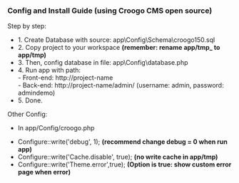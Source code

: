 <h3>Config and Install Guide (using Croogo CMS open source)</h3>

Step by step:
<ul>
  <li>1. Create Database with source: app\Config\Schema\croogo150.sql</li>
  <li>2. Copy project to your workspace <b>(remember: rename app/tmp_ to app/tmp)</b></li>
  <li>3. Then, config database in file: app\Config\database.php</li>
  <li>4. Run app with path: 
    <br/>
      - Front-end: http://project-name
    <br/>
      - Back-end: http://project-name/admin/ (username: admin, password: admindemo)
  </li>
  <li>5. Done.</li>
</ul>

Other Config:
- In app/Config/croogo.php
<ul>
  <li>Configure::write('debug', 1); <b>(recommend change debug = 0 when run app)</b></li>
  <li>Configure::write('Cache.disable', true); <b>(no write cache in app/tmp)</b></li>
  <li>Configure::write('Theme.error',true); <b>(Option is true: show custom error page when error)</b></li>
</ul>
